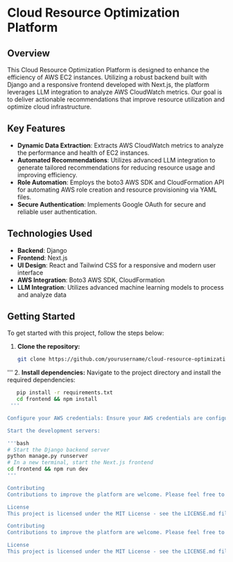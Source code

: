 # Cloud Resource Optimization Platform

## Overview
This Cloud Resource Optimization Platform is designed to enhance the efficiency of AWS EC2 instances. Utilizing a robust backend built with Django and a responsive frontend developed with Next.js, the platform leverages LLM integration to analyze AWS CloudWatch metrics. Our goal is to deliver actionable recommendations that improve resource utilization and optimize cloud infrastructure.

## Key Features
- **Dynamic Data Extraction**: Extracts AWS CloudWatch metrics to analyze the performance and health of EC2 instances.
- **Automated Recommendations**: Utilizes advanced LLM integration to generate tailored recommendations for reducing resource usage and improving efficiency.
- **Role Automation**: Employs the boto3 AWS SDK and CloudFormation API for automating AWS role creation and resource provisioning via YAML files.
- **Secure Authentication**: Implements Google OAuth for secure and reliable user authentication.

## Technologies Used
- **Backend**: Django
- **Frontend**: Next.js
- **UI Design**: React and Tailwind CSS for a responsive and modern user interface
- **AWS Integration**: Boto3 AWS SDK, CloudFormation
- **LLM Integration**: Utilizes advanced machine learning models to process and analyze data

## Getting Started
To get started with this project, follow the steps below:
1. **Clone the repository:**
   ```bash
   git clone https://github.com/yourusername/cloud-resource-optimization.git
 '''
 2. **Install dependencies:**
Navigate to the project directory and install the required dependencies:
```bash
   pip install -r requirements.txt
   cd frontend && npm install
 '''

Configure your AWS credentials: Ensure your AWS credentials are configured correctly by setting up the AWS CLI or exporting your credentials in your environment variables.

Start the development servers:

'''bash
# Start the Django backend server
python manage.py runserver
# In a new terminal, start the Next.js frontend
cd frontend && npm run dev
'''

Contributing
Contributions to improve the platform are welcome. Please feel free to fork the repository, make changes, and submit a pull request. You can also open issues for bugs or feature requests.

License
This project is licensed under the MIT License - see the LICENSE.md file for details.

Contributing
Contributions to improve the platform are welcome. Please feel free to fork the repository, make changes, and submit a pull request. You can also open issues for bugs or feature requests.

License
This project is licensed under the MIT License - see the LICENSE.md file for details.

